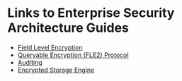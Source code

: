 # Links to Enterprise Security Architecture Guides

- [Field Level Encryption](../src/fle/README.md)
- [Queryable Encryption (FLE2) Protocol](fle/fle_protocol.md)
- [Auditing](../src/audit/README.md)
- [Encrypted Storage Engine](../src/encryptdb/README.md)
